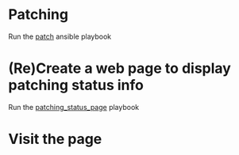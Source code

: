 # Patching

Run the [patch](https://github.com/geomidas/macbook/blob/master/ansible/patch.yml) ansible playbook

# (Re)Create a web page to display patching status info
Run the [patching_status_page](https://github.com/geomidas/macbook/blob/master/ansible/patching_status_pages.yml) playbook 

# Visit the page
